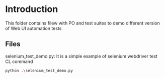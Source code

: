 # Introduction
This folder contains filew with PO and test suites to demo different version of Web UI automation tests


## Files

selenium_test_demo.py:
It is a simple example of selenium webdriver test
CL command
```bash
python .\selenium_test_demo.py
```
